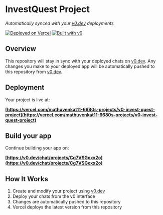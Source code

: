 # InvestQuest Project

*Automatically synced with your [v0.dev](https://v0.dev) deployments*

[![Deployed on Vercel](https://img.shields.io/badge/Deployed%20on-Vercel-black?style=for-the-badge&logo=vercel)](https://vercel.com/mathuvenkat11-6680s-projects/v0-invest-quest-project)
[![Built with v0](https://img.shields.io/badge/Built%20with-v0.dev-black?style=for-the-badge)](https://v0.dev/chat/projects/Cg7VSGoxx2o)

## Overview

This repository will stay in sync with your deployed chats on [v0.dev](https://v0.dev).
Any changes you make to your deployed app will be automatically pushed to this repository from [v0.dev](https://v0.dev).

## Deployment

Your project is live at:

**[https://vercel.com/mathuvenkat11-6680s-projects/v0-invest-quest-project](https://vercel.com/mathuvenkat11-6680s-projects/v0-invest-quest-project)**

## Build your app

Continue building your app on:

**[https://v0.dev/chat/projects/Cg7VSGoxx2o](https://v0.dev/chat/projects/Cg7VSGoxx2o)**

## How It Works

1. Create and modify your project using [v0.dev](https://v0.dev)
2. Deploy your chats from the v0 interface
3. Changes are automatically pushed to this repository
4. Vercel deploys the latest version from this repository
